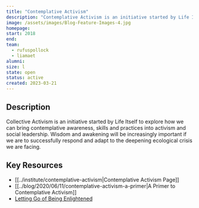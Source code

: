```yaml
---
title: "Contemplative Activism"
description: "Contemplative Activism is an initiative started by Life Itself to explore how we can bring contemplative awareness, skills and practices into activism and social leadership."
image: /assets/images/Blog-Feature-Images-4.jpg
homepage:
start: 2018
end:
team:
  - rufuspollock
  - liamaet
alumni:
size: l
state: open
status: active
created: 2023-03-21
---
```


## Description

Collective Activism is an initiative started by Life Itself to explore how we can bring contemplative awareness, skills and practices into activism and social leadership. Wisdom and awakening will be increasingly important if we are to successfully respond and adapt to the deepening ecological crisis we are facing.

## Key Resources

- [[../institute/contemplative-activism|Contemplative Activism Page]]
- [[../blog/2020/06/11/contemplative-activism-a-primer|A Primer to Contemplative Activism]]
- [Letting Go of Being Enlightened](https://artearthtech.com/2020/03/25/letting-go-of-being-enlightened/)

